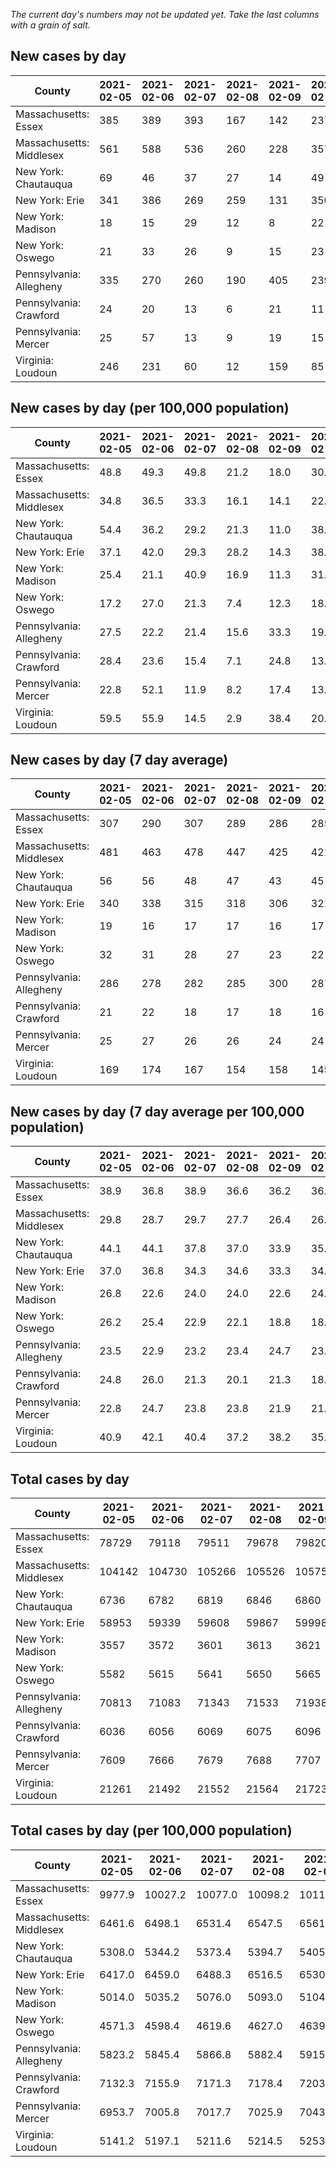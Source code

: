 _The current day's numbers may not be updated yet. Take the last columns with a grain of salt._
## New cases by day

| County | 2021-02-05 | 2021-02-06 | 2021-02-07 | 2021-02-08 | 2021-02-09 | 2021-02-10 | 2021-02-11 |
| --- | --- | --- | --- | --- | --- | --- | --- |
| Massachusetts: Essex | 385 | 389 | 393 | 167 | 142 | 237 |  |
| Massachusetts: Middlesex | 561 | 588 | 536 | 260 | 228 | 357 |  |
| New York: Chautauqua | 69 | 46 | 37 | 27 | 14 | 49 | 31 |
| New York: Erie | 341 | 386 | 269 | 259 | 131 | 350 | 388 |
| New York: Madison | 18 | 15 | 29 | 12 | 8 | 22 | 14 |
| New York: Oswego | 21 | 33 | 26 | 9 | 15 | 23 | 22 |
| Pennsylvania: Allegheny | 335 | 270 | 260 | 190 | 405 | 239 | 270 |
| Pennsylvania: Crawford | 24 | 20 | 13 | 6 | 21 | 11 | 24 |
| Pennsylvania: Mercer | 25 | 57 | 13 | 9 | 19 | 15 | 21 |
| Virginia: Loudoun | 246 | 231 | 60 | 12 | 159 | 85 | 89 |

## New cases by day (per 100,000 population)

| County | 2021-02-05 | 2021-02-06 | 2021-02-07 | 2021-02-08 | 2021-02-09 | 2021-02-10 | 2021-02-11 |
| --- | --- | --- | --- | --- | --- | --- | --- |
| Massachusetts: Essex | 48.8 | 49.3 | 49.8 | 21.2 | 18.0 | 30.0 |  |
| Massachusetts: Middlesex | 34.8 | 36.5 | 33.3 | 16.1 | 14.1 | 22.2 |  |
| New York: Chautauqua | 54.4 | 36.2 | 29.2 | 21.3 | 11.0 | 38.6 | 24.4 |
| New York: Erie | 37.1 | 42.0 | 29.3 | 28.2 | 14.3 | 38.1 | 42.2 |
| New York: Madison | 25.4 | 21.1 | 40.9 | 16.9 | 11.3 | 31.0 | 19.7 |
| New York: Oswego | 17.2 | 27.0 | 21.3 | 7.4 | 12.3 | 18.8 | 18.0 |
| Pennsylvania: Allegheny | 27.5 | 22.2 | 21.4 | 15.6 | 33.3 | 19.7 | 22.2 |
| Pennsylvania: Crawford | 28.4 | 23.6 | 15.4 | 7.1 | 24.8 | 13.0 | 28.4 |
| Pennsylvania: Mercer | 22.8 | 52.1 | 11.9 | 8.2 | 17.4 | 13.7 | 19.2 |
| Virginia: Loudoun | 59.5 | 55.9 | 14.5 | 2.9 | 38.4 | 20.6 | 21.5 |

## New cases by day (7 day average)

| County | 2021-02-05 | 2021-02-06 | 2021-02-07 | 2021-02-08 | 2021-02-09 | 2021-02-10 | 2021-02-11 |
| --- | --- | --- | --- | --- | --- | --- | --- |
| Massachusetts: Essex | 307 | 290 | 307 | 289 | 286 | 285 |  |
| Massachusetts: Middlesex | 481 | 463 | 478 | 447 | 425 | 421 |  |
| New York: Chautauqua | 56 | 56 | 48 | 47 | 43 | 45 | 39 |
| New York: Erie | 340 | 338 | 315 | 318 | 306 | 321 | 303 |
| New York: Madison | 19 | 16 | 17 | 17 | 16 | 17 | 17 |
| New York: Oswego | 32 | 31 | 28 | 27 | 23 | 22 | 21 |
| Pennsylvania: Allegheny | 286 | 278 | 282 | 285 | 300 | 287 | 281 |
| Pennsylvania: Crawford | 21 | 22 | 18 | 17 | 18 | 16 | 17 |
| Pennsylvania: Mercer | 25 | 27 | 26 | 26 | 24 | 24 | 23 |
| Virginia: Loudoun | 169 | 174 | 167 | 154 | 158 | 145 | 126 |

## New cases by day (7 day average per 100,000 population)

| County | 2021-02-05 | 2021-02-06 | 2021-02-07 | 2021-02-08 | 2021-02-09 | 2021-02-10 | 2021-02-11 |
| --- | --- | --- | --- | --- | --- | --- | --- |
| Massachusetts: Essex | 38.9 | 36.8 | 38.9 | 36.6 | 36.2 | 36.1 |  |
| Massachusetts: Middlesex | 29.8 | 28.7 | 29.7 | 27.7 | 26.4 | 26.1 |  |
| New York: Chautauqua | 44.1 | 44.1 | 37.8 | 37.0 | 33.9 | 35.5 | 30.7 |
| New York: Erie | 37.0 | 36.8 | 34.3 | 34.6 | 33.3 | 34.9 | 33.0 |
| New York: Madison | 26.8 | 22.6 | 24.0 | 24.0 | 22.6 | 24.0 | 24.0 |
| New York: Oswego | 26.2 | 25.4 | 22.9 | 22.1 | 18.8 | 18.0 | 17.2 |
| Pennsylvania: Allegheny | 23.5 | 22.9 | 23.2 | 23.4 | 24.7 | 23.6 | 23.1 |
| Pennsylvania: Crawford | 24.8 | 26.0 | 21.3 | 20.1 | 21.3 | 18.9 | 20.1 |
| Pennsylvania: Mercer | 22.8 | 24.7 | 23.8 | 23.8 | 21.9 | 21.9 | 21.0 |
| Virginia: Loudoun | 40.9 | 42.1 | 40.4 | 37.2 | 38.2 | 35.1 | 30.5 |

## Total cases by day

| County | 2021-02-05 | 2021-02-06 | 2021-02-07 | 2021-02-08 | 2021-02-09 | 2021-02-10 | 2021-02-11 |
| --- | --- | --- | --- | --- | --- | --- | --- |
| Massachusetts: Essex | 78729 | 79118 | 79511 | 79678 | 79820 | 80057 |  |
| Massachusetts: Middlesex | 104142 | 104730 | 105266 | 105526 | 105754 | 106111 |  |
| New York: Chautauqua | 6736 | 6782 | 6819 | 6846 | 6860 | 6909 | 6940 |
| New York: Erie | 58953 | 59339 | 59608 | 59867 | 59998 | 60348 | 60736 |
| New York: Madison | 3557 | 3572 | 3601 | 3613 | 3621 | 3643 | 3657 |
| New York: Oswego | 5582 | 5615 | 5641 | 5650 | 5665 | 5688 | 5710 |
| Pennsylvania: Allegheny | 70813 | 71083 | 71343 | 71533 | 71938 | 72177 | 72447 |
| Pennsylvania: Crawford | 6036 | 6056 | 6069 | 6075 | 6096 | 6107 | 6131 |
| Pennsylvania: Mercer | 7609 | 7666 | 7679 | 7688 | 7707 | 7722 | 7743 |
| Virginia: Loudoun | 21261 | 21492 | 21552 | 21564 | 21723 | 21808 | 21897 |

## Total cases by day (per 100,000 population)

| County | 2021-02-05 | 2021-02-06 | 2021-02-07 | 2021-02-08 | 2021-02-09 | 2021-02-10 | 2021-02-11 |
| --- | --- | --- | --- | --- | --- | --- | --- |
| Massachusetts: Essex | 9977.9 | 10027.2 | 10077.0 | 10098.2 | 10116.2 | 10146.2 |  |
| Massachusetts: Middlesex | 6461.6 | 6498.1 | 6531.4 | 6547.5 | 6561.6 | 6583.8 |  |
| New York: Chautauqua | 5308.0 | 5344.2 | 5373.4 | 5394.7 | 5405.7 | 5444.3 | 5468.7 |
| New York: Erie | 6417.0 | 6459.0 | 6488.3 | 6516.5 | 6530.7 | 6568.8 | 6611.1 |
| New York: Madison | 5014.0 | 5035.2 | 5076.0 | 5093.0 | 5104.2 | 5135.3 | 5155.0 |
| New York: Oswego | 4571.3 | 4598.4 | 4619.6 | 4627.0 | 4639.3 | 4658.1 | 4676.1 |
| Pennsylvania: Allegheny | 5823.2 | 5845.4 | 5866.8 | 5882.4 | 5915.7 | 5935.4 | 5957.6 |
| Pennsylvania: Crawford | 7132.3 | 7155.9 | 7171.3 | 7178.4 | 7203.2 | 7216.2 | 7244.6 |
| Pennsylvania: Mercer | 6953.7 | 7005.8 | 7017.7 | 7025.9 | 7043.2 | 7057.0 | 7076.1 |
| Virginia: Loudoun | 5141.2 | 5197.1 | 5211.6 | 5214.5 | 5253.0 | 5273.5 | 5295.0 |
